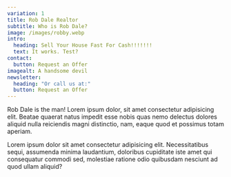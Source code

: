 ```yaml
---
variation: 1
title: Rob Dale Realtor
subtitle: Who is Rob Dale?
image: /images/robby.webp
intro:
  heading: Sell Your House Fast For Cash!!!!!!!
  text: It works. Test?
contact:
  button: Request an Offer
imagealt: A handsome devil
newsletter:
  heading: "Or call us at:"
  button: Request an Offer
---
```


Rob Dale is the man! Lorem ipsum dolor, sit amet consectetur adipisicing elit. Beatae quaerat natus impedit esse nobis quas nemo delectus dolores aliquid nulla reiciendis magni distinctio, nam, eaque quod et possimus totam aperiam.

Lorem ipsum dolor sit amet consectetur adipisicing elit. Necessitatibus sequi, assumenda minima laudantium, doloribus cupiditate iste amet qui consequatur commodi sed, molestiae ratione odio quibusdam nesciunt ad quod ullam aliquid?